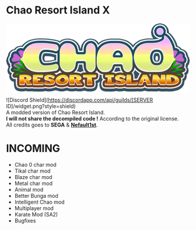 # Chao Resort Island X
<img align="center" alt="Logo" src="src/patch_resources/sprCWLogo_Rz.png" />  

![Discord Shield](https://discordapp.com/api/guilds/[SERVER ID]/widget.png?style=shield)  
A modded version of Chao Resort Island.  
**I will not share the decompiled code !** According to the original license.  
All credits goes to **SEGA** & **[Nefault1st](https://twitter.com/nefault1st)**.

# INCOMING
- Chao 0 char mod
- Tikal char mod
- Blaze char mod
- Metal char mod
- Animal mod
- Better Bunga mod
- Intelligent Chao mod
- Multiplayer mod
- Karate Mod (SA2)
- Bugfixes
